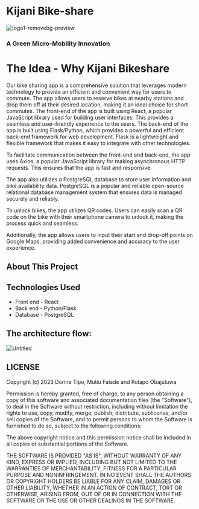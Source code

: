 # Kijani Bike-share
![logo1-removebg-preview](https://user-images.githubusercontent.com/105214329/222890428-6b4c17b2-8de9-411d-9176-3cf9b7288a2b.png)
### A Green Micro-Mobility Innovation
# The Idea - Why Kijani Bikeshare
Our bike sharing app is a comprehensive solution that leverages modern technology to provide an efficient and convenient way for users to commute. The app allows users to reserve bikes at nearby stations and drop them off at their desired location, making it an ideal choice for short commutes.
The front-end of the app is built using React, a popular JavaScript library used for building user interfaces. This provides a seamless and user-friendly experience to the users. The back-end of the app is built using Flask/Python, which provides a powerful and efficient back-end framework for web development. Flask is a lightweight and flexible framework that makes it easy to integrate with other technologies.

To facilitate communication between the front-end and back-end, the app uses Axios, a popular JavaScript library for making asynchronous HTTP requests. This ensures that the app is fast and responsive.

The app also utilizes a PostgreSQL database to store user information and bike availability data. PostgreSQL is a popular and reliable open-source relational database management system that ensures data is managed securely and reliably.

To unlock bikes, the app utilizes QR codes. Users can easily scan a QR code on the bike with their smartphone camera to unlock it, making the process quick and seamless.

Additionally, the app allows users to input their start and drop-off points on Google Maps, providing added convenience and accuracy to the user experience.


## About This Project

## Technologies Used
* Front end - React
* Back end - Python/Flask
* Database - PostgreSQL
## The architecture flow:
![Untitled](https://user-images.githubusercontent.com/105214329/222890175-d040a28b-4808-41cf-8c7c-ffd867bb996e.png)


## LICENSE
Copyright (c) 2023 Dorine Tipo, Mutiu Falade and Kolapo Obajuluwa

Permission is hereby granted, free of charge, to any person obtaining
a copy of this software and associated documentation files (the
"Software"), to deal in the Software without restriction, including
without limitation the rights to use, copy, modify, merge, publish,
distribute, sublicense, and/or sell copies of the Software, and to
permit persons to whom the Software is furnished to do so, subject to
the following conditions:

The above copyright notice and this permission notice shall be
included in all copies or substantial portions of the Software.

THE SOFTWARE IS PROVIDED "AS IS", WITHOUT WARRANTY OF ANY KIND,
EXPRESS OR IMPLIED, INCLUDING BUT NOT LIMITED TO THE WARRANTIES OF
MERCHANTABILITY, FITNESS FOR A PARTICULAR PURPOSE AND
NONINFRINGEMENT. IN NO EVENT SHALL THE AUTHORS OR COPYRIGHT HOLDERS BE
LIABLE FOR ANY CLAIM, DAMAGES OR OTHER LIABILITY, WHETHER IN AN ACTION
OF CONTRACT, TORT OR OTHERWISE, ARISING FROM, OUT OF OR IN CONNECTION
WITH THE SOFTWARE OR THE USE OR OTHER DEALINGS IN THE SOFTWARE.
